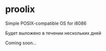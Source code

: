 proolix
=======

Simple POSIX-compatible OS for i8086

Будет выложено в течении нескольких дней

Coming soon...
